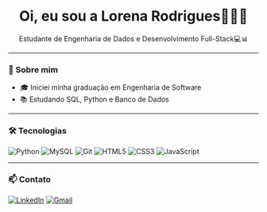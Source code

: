 <h1 align="center">Oi, eu sou a Lorena Rodrigues👩🏼‍💻</h1>

<p align="center">
Estudante de Engenharia de Dados e Desenvolvimento Full-Stack💻📊
</p>

---

### 👾 Sobre mim

- 🎓 Iniciei minha graduação em Engenharia de Software
- 📚 Estudando SQL, Python e Banco de Dados


---

### 🛠️ Tecnologias 

![Python](https://img.shields.io/badge/-Python-333333?style=flat&logo=python)
![MySQL](https://img.shields.io/badge/-MySQL-333333?style=flat&logo=mysql)
![Git](https://img.shields.io/badge/-Git-333333?style=flat&logo=git)
![HTML5](https://img.shields.io/badge/-HTML5-333333?style=flat&logo=html5)
![CSS3](https://img.shields.io/badge/-CSS3-333333?style=flat&logo=css3)
![JavaScript](https://img.shields.io/badge/-JavaScript-333333?style=flat&logo=javascript)


---

### 📫 Contato

[![LinkedIn](https://img.shields.io/badge/-LinkedIn-0A66C2?style=flat&logo=linkedin&logoColor=white)](https://www.linkedin.com/in/lorenakesily)
[![Gmail](https://img.shields.io/badge/-Email-EA4335?style=flat&logo=gmail&logoColor=white)](mailto:lorena.rodrigues.tech@gmail.com)

